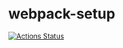 # webpack-setup

[![Actions Status](https://github.com/{owner}/{repo}/workflows/{workflow_name}/badge.svg)](https://github.com/{owner}/{repo}/actions)
